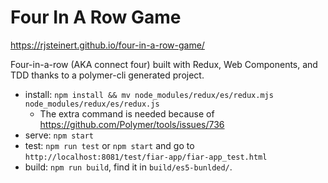 # Four In A Row Game

https://rjsteinert.github.io/four-in-a-row-game/

Four-in-a-row (AKA connect four) built with Redux, Web Components, and TDD thanks to a polymer-cli generated project.

- install: `npm install && mv node_modules/redux/es/redux.mjs node_modules/redux/es/redux.js`
  - The extra command is needed because of https://github.com/Polymer/tools/issues/736
- serve: `npm start`
- test: `npm run test` or `npm start` and go to `http://localhost:8081/test/fiar-app/fiar-app_test.html`
- build: `npm run build`, find it in `build/es5-bunlded/`. 


